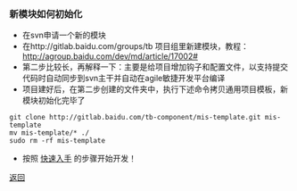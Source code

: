 ### 新模块如何初始化

- 在svn申请一个新的模块
- 在http://gitlab.baidu.com/groups/tb 项目组里新建模块，教程：http://agroup.baidu.com/dev/md/article/17002#
- 第二步比较长，再解释一下：主要是给项目增加钩子和配置文件，以支持提交代码时自动同步到svn主干并自动在agile敏捷开发平台编译
- 项目建好后，在第二步创建的文件夹中，执行下述命令拷贝通用项目模板，新模块初始化完毕了

````
git clone http://gitlab.baidu.com/tb-component/mis-template.git mis-template
mv mis-template/* ./
sudo rm -rf mis-template
````


- 按照 [快速入手](readme.md) 的步骤开始开发！

[返回](readme.md)